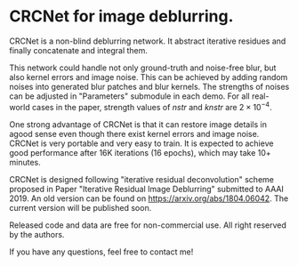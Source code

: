 # CRCNet for image deblurring.

CRCNet is a non-blind deblurring network. It abstract iterative residues and finally concatenate and integral them. 

This network could handle not only ground-truth and noise-free blur, but also kernel errors and image noise. This can be achieved by adding random noises into generated blur patches and blur kernels. The strengths of noises can be adjusted in "Parameters" submodule in each demo. For all real-world cases in the paper, strength values of $nstr$ and $knstr$ are $2\times 10^{-4}$. 

One strong advantage of CRCNet is that it can restore image details in agood sense even though there exist kernel errors and image noise. CRCNet is very portable and very easy to train. It is expected to achieve good performance after 16K iterations (16 epochs), which may take 10+ minutes.

CRCNet is designed following "iterative residual deconvolution" scheme proposed in Paper "Iterative Residual Image Deblurring" submitted to AAAI 2019. An old version can be found on https://arxiv.org/abs/1804.06042. The current version will be published soon.

Released code and data are free for non-commercial use. All right reserved by the authors.

If you have any questions, feel free to contact me!
